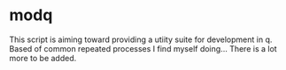# modq
This script is aiming toward providing a utiity suite for development in q. Based of common repeated processes I find myself doing... There is a lot more to be added.
